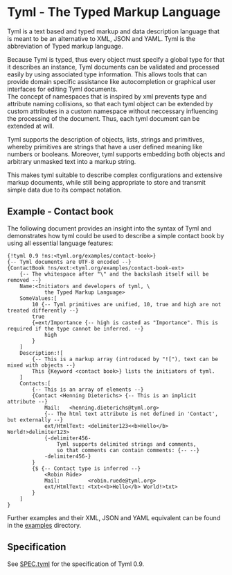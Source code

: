 Tyml - The Typed Markup Language
================================

Tyml is a text based and typed markup and data description language that is meant to
be an alternative to XML, JSON and YAML. Tyml is the abbreviation of Typed markup language.

Because Tyml is typed, thus every object must specify a global type for that it describes an instance,
Tyml documents can be validated and processed easily by using associated type information.
This allows tools that can provide domain specific assistance like autocompletion or graphical
user interfaces for editing Tyml documents.  
The concept of namespaces that is inspired by xml prevents type and attribute naming collisions,
so that each tyml object can be extended by custom attributes in a custom namespace without
neccessary influencing the processing of the document. Thus, each tyml document can be extended at will.

Tyml supports the description of objects, lists, strings and primitives, 
whereby primitives are strings that have a user defined meaning like numbers or booleans.
Moreover, tyml supports embedding both objects and arbitrary unmasked text into a markup string.

This makes tyml suitable to describe complex configurations and extensive markup documents,
while still being appropriate to store and transmit simple data due to its compact notation.

Example - Contact book
----------------------

The following document provides an insight into the syntax of Tyml and
demonstrates how tyml could be used to describe a simple contact book by using all essential language features:

```tyml
{!tyml 0.9 !ns:<tyml.org/examples/contact-book>} 
{-- Tyml documents are UTF-8 encoded --}
{ContactBook !ns/ext:<tyml.org/examples/contact-book-ext>
	{-- The whitespace after "\" and the backslash itself will be removed --}
	Name:<Initiators and developers of tyml, \
			the Typed Markup Language>
	SomeValues:[
		10 {-- Tyml primitives are unified, 10, true and high are not treated differently --}
		true
		{=ext/Importance {-- high is casted as "Importance". This is required if the type cannot be inferred. --}
			high
		}
	]
	Description:![
		{-- This is a markup array (introduced by "!["), text can be mixed with objects --}
		This {Keyword <contact book>} lists the initiators of tyml.
	]
	Contacts:[
		{-- This is an array of elements --}
		{Contact <Henning Dieterichs> {-- This is an implicit attribute --}
			Mail:	<henning.dieterichs@tyml.org>
			{-- The html text attribute is not defined in 'Contact', but externally --}
			ext/HtmlText: <delimiter123<<b>Hello</b> World!>delimiter123>
			{-delimiter456- 
				Tyml supports delimited strings and comments,
				so that comments can contain comments: {-- --} 
			-delimiter456-}
		}
		{$ {-- Contact type is inferred --}
			<Robin Rüde>
			Mail:         <robin.ruede@tyml.org>
			ext/HtmlText: <txt<<b>Hello</b> World!>txt>
		}
	]
}
```

Further examples and their XML, JSON and YAML equivalent can be found in the
[examples](examples) directory.

Specification
-------------
See [SPEC.tyml](SPEC.tyml) for the specification of Tyml 0.9.
